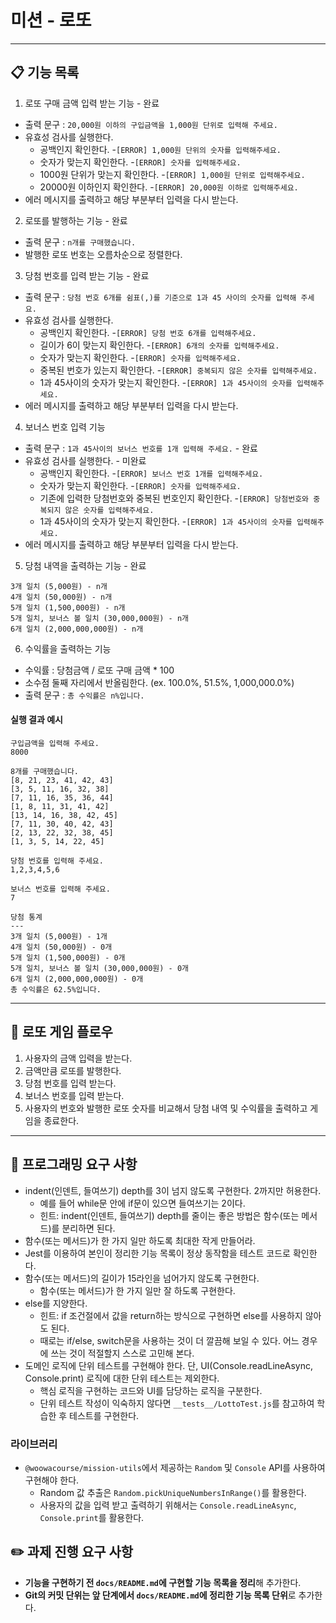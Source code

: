 # 미션 - 로또
---
## 📋 기능 목록
1. 로또 구매 금액 입력 받는 기능 - 완료
- 출력 문구 : `20,000원 이하의 구입금액을 1,000원 단위로 입력해 주세요.`
- 유효성 검사를 실행한다.
    - 공백인지 확인한다.
        -`[ERROR] 1,000원 단위의 숫자를 입력해주세요.`
    - 숫자가 맞는지 확인한다.
        -`[ERROR] 숫자를 입력해주세요.`
    - 1000원 단위가 맞는지 확인한다.
        -`[ERROR] 1,000원 단위로 입력해주세요.`
    - 20000원 이하인지 확인한다.
        -`[ERROR] 20,000원 이하로 입력해주세요.`
- 에러 메시지를 출력하고 해당 부분부터 입력을 다시 받는다.

2. 로또를 발행하는 기능 - 완료
- 출력 문구 : `n개를 구매했습니다.`
- 발행한 로또 번호는 오름차순으로 정렬한다.

3. 당첨 번호를 입력 받는 기능  - 완료
- 출력 문구 : `당첨 번호 6개를 쉼표(,)를 기준으로 1과 45 사이의 숫자를 입력해 주세요.`
- 유효성 검사를 실행한다.
    - 공백인지 확인한다.
        -`[ERROR] 당첨 번호 6개를 입력해주세요.`
    - 길이가 6이 맞는지 확인한다.
        -`[ERROR] 6개의 숫자를 입력해주세요.`
    - 숫자가 맞는지 확인한다.
        -`[ERROR] 숫자를 입력해주세요.`
    - 중복된 번호가 있는지 확인한다.
        -`[ERROR] 중복되지 않은 숫자를 입력해주세요.`
    - 1과 45사이의 숫자가 맞는지 확인한다.
        -`[ERROR] 1과 45사이의 숫자를 입력해주세요.`
- 에러 메시지를 출력하고 해당 부분부터 입력을 다시 받는다.

4. 보너스 번호 입력 기능
- 출력 문구 : `1과 45사이의 보너스 번호를 1개 입력해 주세요.` - 완료
- 유효성 검사를 실행한다. - 미완료
    - 공백인지 확인한다.
        -`[ERROR] 보너스 번호 1개를 입력해주세요.`
    - 숫자가 맞는지 확인한다.
        -`[ERROR] 숫자를 입력해주세요.`
    - 기존에 입력한 당첨번호와 중복된 번호인지 확인한다.
        -`[ERROR] 당첨번호와 중복되지 않은 숫자를 입력해주세요.`
    - 1과 45사이의 숫자가 맞는지 확인한다.
        -`[ERROR] 1과 45사이의 숫자를 입력해주세요.`
- 에러 메시지를 출력하고 해당 부분부터 입력을 다시 받는다.

5. 당첨 내역을 출력하는 기능 - 완료
```
3개 일치 (5,000원) - n개
4개 일치 (50,000원) - n개
5개 일치 (1,500,000원) - n개
5개 일치, 보너스 볼 일치 (30,000,000원) - n개
6개 일치 (2,000,000,000원) - n개
```

6. 수익률을 출력하는 기능
- 수익률 : 당첨금액 / 로또 구매 금액 * 100
- 소수점 둘째 자리에서 반올림한다. (ex. 100.0%, 51.5%, 1,000,000.0%)
- 출력 문구 : `총 수익률은 n%입니다.`

#### 실행 결과 예시

```
구입금액을 입력해 주세요.
8000

8개를 구매했습니다.
[8, 21, 23, 41, 42, 43]
[3, 5, 11, 16, 32, 38]
[7, 11, 16, 35, 36, 44]
[1, 8, 11, 31, 41, 42]
[13, 14, 16, 38, 42, 45]
[7, 11, 30, 40, 42, 43]
[2, 13, 22, 32, 38, 45]
[1, 3, 5, 14, 22, 45]

당첨 번호를 입력해 주세요.
1,2,3,4,5,6

보너스 번호를 입력해 주세요.
7

당첨 통계
---
3개 일치 (5,000원) - 1개
4개 일치 (50,000원) - 0개
5개 일치 (1,500,000원) - 0개
5개 일치, 보너스 볼 일치 (30,000,000원) - 0개
6개 일치 (2,000,000,000원) - 0개
총 수익률은 62.5%입니다.
```

---
## 🌊 로또 게임 플로우
1. 사용자의 금액 입력을 받는다.
2. 금액만큼 로또를 발행한다.
3. 당첨 번호를 입력 받는다.
4. 보너스 번호를 입력 받는다.
5. 사용자의 번호와 발행한 로또 숫자를 비교해서 당첨 내역 및 수익률을 출력하고 게임을 종료한다.
---
## 🎯 프로그래밍 요구 사항
- indent(인덴트, 들여쓰기) depth를 3이 넘지 않도록 구현한다. 2까지만 허용한다.
  - 예를 들어 while문 안에 if문이 있으면 들여쓰기는 2이다.
  - 힌트: indent(인덴트, 들여쓰기) depth를 줄이는 좋은 방법은 함수(또는 메서드)를 분리하면 된다.
- 함수(또는 메서드)가 한 가지 일만 하도록 최대한 작게 만들어라.
- Jest를 이용하여 본인이 정리한 기능 목록이 정상 동작함을 테스트 코드로 확인한다.
- 함수(또는 메서드)의 길이가 15라인을 넘어가지 않도록 구현한다.
  - 함수(또는 메서드)가 한 가지 일만 잘 하도록 구현한다.
- else를 지양한다.
  - 힌트: if 조건절에서 값을 return하는 방식으로 구현하면 else를 사용하지 않아도 된다.
  - 때로는 if/else, switch문을 사용하는 것이 더 깔끔해 보일 수 있다. 어느 경우에 쓰는 것이 적절할지 스스로 고민해 본다.
- 도메인 로직에 단위 테스트를 구현해야 한다. 단, UI(Console.readLineAsync, Console.print) 로직에 대한 단위 테스트는 제외한다.
  - 핵심 로직을 구현하는 코드와 UI를 담당하는 로직을 구분한다.
  - 단위 테스트 작성이 익숙하지 않다면 `__tests__/LottoTest.js`를 참고하여 학습한 후 테스트를 구현한다.

### 라이브러리

- `@woowacourse/mission-utils`에서 제공하는 `Random` 및 `Console` API를 사용하여 구현해야 한다.
  - Random 값 추출은 `Random.pickUniqueNumbersInRange()`를 활용한다.
  - 사용자의 값을 입력 받고 출력하기 위해서는 `Console.readLineAsync`, `Console.print`를 활용한다.

## ✏️ 과제 진행 요구 사항
- **기능을 구현하기 전 `docs/README.md`에 구현할 기능 목록을 정리**해 추가한다.
- **Git의 커밋 단위는 앞 단계에서 `docs/README.md`에 정리한 기능 목록 단위**로 추가한다.